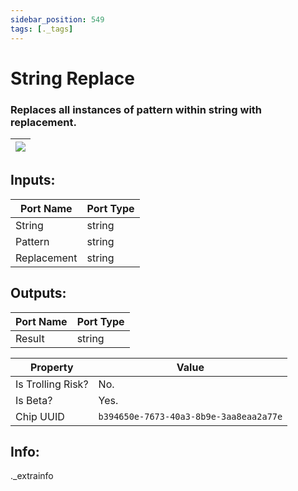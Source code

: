 ```yaml
---
sidebar_position: 549
tags: [._tags]
---
```


# String Replace


### Replaces all instances of pattern within string with replacement.

| ![](https://images-ext-2.discordapp.net/external/MPmIaQzlEPmgGWlgi-WxBBXt0Bjv_zWPkg1y1f_sy3s/https/www.recroomcircuits.com/image/circuit/absolute-value?width=206&height=108) |
|-----|

## Inputs:
| Port Name | Port Type |
|-----------|-----------|
| String | string |
| Pattern | string |
| Replacement | string |

## Outputs:
| Port Name | Port Type |
|-----------|-----------|
| Result | string | 

| Property  | Value |
|-------------------|-----------|
| Is Trolling Risk? | No. |
| Is Beta? | Yes. |
| Chip UUID | `b394650e-7673-40a3-8b9e-3aa8eaa2a77e` |

## Info:
._extrainfo